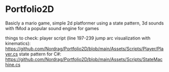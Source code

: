 # Portfolio2D
Basicly a mario game, simple 2d platformer using a state pattern, 3d sounds with fMod a popular sound engine for games

things to check:
player script (line 197-239 jump arc visualization with kinematics): https://github.com/Nordrag/Portfolio2D/blob/main/Assets/Scripts/Player/Player.cs
state pattern for C#: https://github.com/Nordrag/Portfolio2D/blob/main/Assets/Scripts/StateMachine.cs
